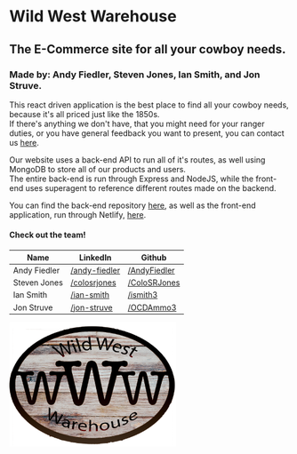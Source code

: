 # Wild West Warehouse

## The E-Commerce site for all your cowboy needs.

### Made by: Andy Fiedler, Steven Jones, Ian Smith, and Jon Struve.

This react driven application is the best place to find all your cowboy needs, because it's all priced just like the 1850s.
</br>If there's anything we don't have, that you might need for your ranger duties, or you have general feedback you want to present, you can contact us [here](mailto:wwwshop@gmail.com).

Our website uses a back-end API to run all of it's routes, as well using MongoDB to store all of our products and users.
</br>The entire back-end is run through Express and NodeJS, while the front-end uses superagent to reference different routes made on the backend.

You can find the back-end repository [here](https://github.com/WWWStore/WWW), as well as the front-end application, run through Netlify, [here](https://wild-west-warehouse.netlify.com).

#### Check out the team!

Name | LinkedIn | Github
---- | -------- | ------
Andy Fiedler | [/andy-fiedler](https://www.linkedin.com/in/andy-fiedler/) | [/AndyFiedler](https://github.com/AndyFiedler)
Steven Jones | [/colosrjones](https://www.linkedin.com/in/colosrjones/) | [/ColoSRJones](https://github.com/ColoSRJones)
Ian Smith | [/ian-smith](https://www.linkedin.com/in/ian-smith-50a518181/) | [/ismith3](https://github.com/ismith3)
Jon Struve | [/jon-struve](https://www.linkedin.com/in/jon-struve-865543189/) | [/OCDAmmo3](https://github.com/OCDAmmo3)



<img src="./public/wwwlogo.png" alt="Our Logo" width=300px>